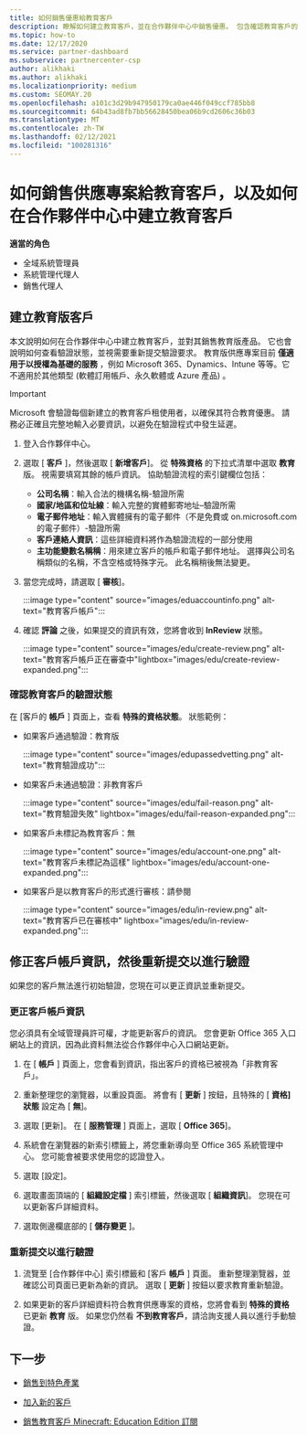 ```yaml
---
title: 如何銷售優惠給教育客戶
description: 瞭解如何建立教育客戶，並在合作夥伴中心中銷售優惠。 包含確認教育客戶的驗證狀態。
ms.topic: how-to
ms.date: 12/17/2020
ms.service: partner-dashboard
ms.subservice: partnercenter-csp
author: alikhaki
ms.author: alikhaki
ms.localizationpriority: medium
ms.custom: SEOMAY.20
ms.openlocfilehash: a101c3d29b947950179ca0ae446f049ccf785bb8
ms.sourcegitcommit: 64b43ad8fb7bb56628450bea06b9cd2606c36b03
ms.translationtype: MT
ms.contentlocale: zh-TW
ms.lasthandoff: 02/12/2021
ms.locfileid: "100281316"
---
```

# <a name="how-to-sell-offers-to-education-customers-and-how-to-create-an-education-customer-in-partner-center"></a>如何銷售供應專案給教育客戶，以及如何在合作夥伴中心中建立教育客戶


**適當的角色**

- 全域系統管理員
- 系統管理代理人
- 銷售代理人

## <a name="create-an-education-customer"></a>建立教育版客戶

本文說明如何在合作夥伴中心中建立教育客戶，並對其銷售教育版產品。 它也會說明如何查看驗證狀態，並視需要重新提交驗證要求。 教育版供應專案目前 **僅適用于以授權為基礎的服務** ，例如 Microsoft 365、Dynamics、Intune 等等。它不適用於其他類型 (軟體訂用帳戶、永久軟體或 Azure 產品) 。

> [!IMPORTANT]
> Microsoft 會驗證每個新建立的教育客戶租使用者，以確保其符合教育優惠。  請務必正確且完整地輸入必要資訊，以避免在驗證程式中發生延遲。

1. 登入合作夥伴中心。

2. 選取 [ **客戶** ]，然後選取 [ **新增客戶**]。 從 **特殊資格** 的下拉式清單中選取 **教育** 版。  視需要填寫其餘的帳戶資訊。  協助驗證流程的索引鍵欄位包括：

   - **公司名稱**：輸入合法的機構名稱-驗證所需
   - **國家/地區和位址線**：輸入完整的實體郵寄地址–驗證所需
   - **電子郵件地址**：輸入實體擁有的電子郵件（不是免費或 on.microsoft.com 的電子郵件）-驗證所需
   - **客戶連絡人資訊**：這些詳細資料將作為驗證流程的一部分使用
   - **主功能變數名稱稱**：用來建立客戶的帳戶和電子郵件地址。  選擇與公司名稱類似的名稱，不含空格或特殊字元。  此名稱稍後無法變更。

3. 當您完成時，請選取 [ **審核**]。

   :::image type="content" source="images/eduaccountinfo.png" alt-text="教育客戶帳戶":::

4. 確認 **評論** 之後，如果提交的資訊有效，您將會收到 **InReview** 狀態。 

    :::image type="content" source="images/edu/create-review.png" alt-text="教育客戶帳戶正在審查中"lightbox="images/edu/create-review-expanded.png":::

### <a name="confirm-your-education-customers-verification-status"></a>確認教育客戶的驗證狀態

在 [客戶的 **帳戶** ] 頁面上，查看 **特殊的資格狀態**。
狀態範例：

- 如果客戶通過驗證：教育版

   :::image type="content" source="images/edupassedvetting.png" alt-text="教育驗證成功":::

- 如果客戶未通過驗證：非教育客戶

   :::image type="content" source="images/edu/fail-reason.png" alt-text="教育驗證失敗" lightbox="images/edu/fail-reason-expanded.png":::

- 如果客戶未標記為教育客戶：無

   :::image type="content" source="images/edu/account-one.png" alt-text="教育客戶未標記為這樣" lightbox="images/edu/account-one-expanded.png":::

- 如果客戶是以教育客戶的形式進行審核：請參閱

    :::image type="content" source="images/edu/in-review.png" alt-text="教育客戶已在審核中" lightbox="images/edu/in-review-expanded.png":::

## <a name="correct-the-customer-account-info-and-resubmit-for-verification"></a>修正客戶帳戶資訊，然後重新提交以進行驗證

如果您的客戶無法進行初始驗證，您現在可以更正資訊並重新提交。

### <a name="correct-the-customer-account-information"></a>更正客戶帳戶資訊

您必須具有全域管理員許可權，才能更新客戶的資訊。 您會更新 Office 365 入口網站上的資訊，因為此資料無法從合作夥伴中心入口網站更新。

1. 在 [ **帳戶** ] 頁面上，您會看到資訊，指出客戶的資格已被視為「非教育客戶」。

2. 重新整理您的瀏覽器，以重設頁面。 將會有 [ **更新** ] 按鈕，且特殊的 [ **資格] 狀態** 設定為 [ **無**]。

3. 選取 [更新]。 在 [ **服務管理** ] 頁面上，選取 [ **Office 365**]。

4. 系統會在瀏覽器的新索引標籤上，將您重新導向至 Office 365 系統管理中心。 您可能會被要求使用您的認證登入。

5. 選取 [設定]。

6. 選取畫面頂端的 [ **組織設定檔** ] 索引標籤，然後選取 [ **組織資訊**]。 您現在可以更新客戶詳細資料。

7. 選取側邊欄底部的 [ **儲存變更** ]。  

### <a name="resubmit-for-verification"></a>重新提交以進行驗證

1. 流覽至 [合作夥伴中心] 索引標籤和 [客戶 **帳戶** ] 頁面。 重新整理瀏覽器，並確認公司頁面已更新為新的資訊。 選取 [ **更新** ] 按鈕以要求教育重新驗證。

2. 如果更新的客戶詳細資料符合教育供應專案的資格，您將會看到 **特殊的資格** 已更新 **教育** 版。 如果您仍然看 **不到教育客戶**，請洽詢支援人員以進行手動驗證。

## <a name="next-steps"></a>下一步

- [銷售到特色產業](get-special-pricing-for-offers.md)

- [加入新的客戶](add-a-new-customer.md)

- [銷售教育客戶 Minecraft: Education Edition 訂閱](minecraft-subscriptions.md)
